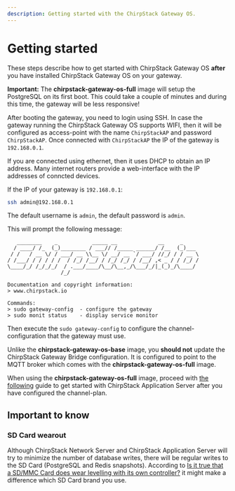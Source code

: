 ```yaml
---
description: Getting started with the ChirpStack Gateway OS.
---
```


# Getting started

These steps describe how to get started with ChirpStack Gateway OS **after** you
have installed ChirpStack Gateway OS on your gateway.

**Important:** The **chirpstack-gateway-os-full** image will setup the PostgreSQL
on its first boot. This could take a couple of minutes and during this time,
the gateway will be less responsive!

After booting the gateway, you need to login using SSH. In case the gateway
running the ChirpStack Gateway OS supports WIFI, then it will be configured
as access-point with the name `ChirpStackAP` and password `ChirpStackAP`.
Once connected with `ChirpStackAP` the IP of the gateway is `192.168.0.1`.

If you are connected using ethernet, then it uses DHCP to obtain an IP address.
Many internet routers provide a web-interface with the IP addresses of conncted
devices.

If the IP of your gateway is `192.168.0.1`:

```bash
ssh admin@192.168.0.1
```

The default username is `admin`, the default password is `admin`.

This will prompt the following message:

```text
   ________    _           _____ __             __     _     
  / ____/ /_  (_)________ / ___// /_____ ______/ /__  (_)___ 
 / /   / __ \/ / ___/ __ \\__ \/ __/ __ `/ ___/ //_/ / / __ \
/ /___/ / / / / /  / /_/ /__/ / /_/ /_/ / /__/ ,< _ / / /_/ /
\____/_/ /_/_/_/  / .___/____/\__/\__,_/\___/_/|_(_)_/\____/ 
                 /_/

Documentation and copyright information:
> www.chirpstack.io

Commands:
> sudo gateway-config  - configure the gateway
> sudo monit status    - display service monitor
```

Then execute the `sudo gateway-config` to configure the channel-configuration
that the gateway must use.

Unlike the **chirpstack-gateway-os-base** image, you **should not** update the
ChirpStack Gateway Bridge configuration. It is configured to point to the MQTT broker
which comes with the **chirpstack-gateway-os-full** image.

When using the **chirpstack-gateway-os-full** image, proceed with [the following](../../project/guides/first-gateway-device.md)
guide to get started with ChirpStack Application Server after you have configured the channel-plan.

## Important to know

### SD Card wearout

Although ChirpStack Network Server and ChirpStack Application Server will try to
minimize the number of database writes, there will be regular writes to
the SD Card (PostgreSQL and Redis snapshots).
According to [Is it true that a SD/MMC Card does wear levelling with its own controller?](https://electronics.stackexchange.com/questions/27619/is-it-true-that-a-sd-mmc-card-does-wear-levelling-with-its-own-controller)
it might make a difference which SD Card brand you use.
